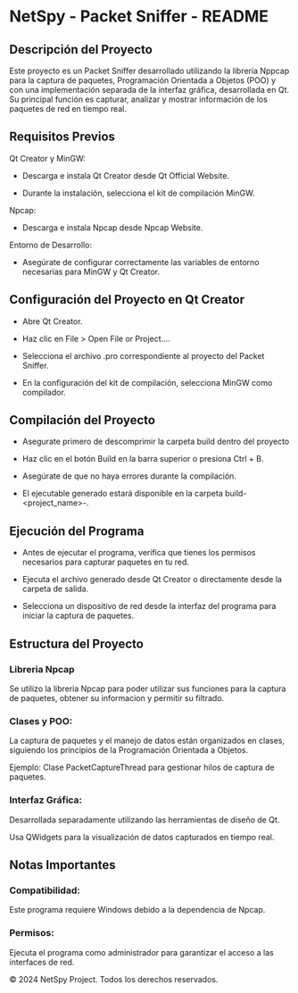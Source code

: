 <h1>NetSpy - Packet Sniffer - README</h1>

<h2>Descripción del Proyecto</h2>

Este proyecto es un Packet Sniffer desarrollado utilizando la libreria Nppcap para la captura de paquetes, Programación Orientada a Objetos (POO) y con una implementación separada de la interfaz gráfica, desarrollada en Qt. Su principal función es capturar, analizar y mostrar información de los paquetes de red en tiempo real.

<h2>Requisitos Previos</h2>

Qt Creator y MinGW:

- Descarga e instala Qt Creator desde Qt Official Website.

- Durante la instalación, selecciona el kit de compilación MinGW.

Npcap:

- Descarga e instala Npcap desde Npcap Website.

Entorno de Desarrollo:

- Asegúrate de configurar correctamente las variables de entorno necesarias para MinGW y Qt Creator.

<h2>Configuración del Proyecto en Qt Creator</h2>

- Abre Qt Creator.

- Haz clic en File > Open File or Project....

- Selecciona el archivo .pro correspondiente al proyecto del Packet Sniffer.

- En la configuración del kit de compilación, selecciona MinGW como compilador.

<h2>Compilación del Proyecto</h2>

- Asegurate primero de descomprimir la carpeta build dentro del proyecto 

- Haz clic en el botón Build en la barra superior o presiona Ctrl + B.

- Asegúrate de que no haya errores durante la compilación.

- El ejecutable generado estará disponible en la carpeta build-<project_name>-<kit>.

<h2>Ejecución del Programa</h2>

- Antes de ejecutar el programa, verifica que tienes los permisos necesarios para capturar paquetes en tu red.

- Ejecuta el archivo generado desde Qt Creator o directamente desde la carpeta de salida.

- Selecciona un dispositivo de red desde la interfaz del programa para iniciar la captura de paquetes.

<h2>Estructura del Proyecto</h2>

<h3>Libreria Npcap</h3>

Se utilizo la libreria Npcap para poder utilizar sus funciones para la captura de paquetes, obtener su informacion y permitir su filtrado.

<h3>Clases y POO:</h3>

La captura de paquetes y el manejo de datos están organizados en clases, siguiendo los principios de la Programación Orientada a Objetos.

Ejemplo: Clase PacketCaptureThread para gestionar hilos de captura de paquetes.

<h3>Interfaz Gráfica:</h3>

Desarrollada separadamente utilizando las herramientas de diseño de Qt.

Usa QWidgets para la visualización de datos capturados en tiempo real.

<h2>Notas Importantes</h2>

<h3>Compatibilidad:</h3>

Este programa requiere Windows debido a la dependencia de Npcap.

<h3>Permisos:</h3>

Ejecuta el programa como administrador para garantizar el acceso a las interfaces de red.




© 2024 NetSpy Project. Todos los derechos reservados.
